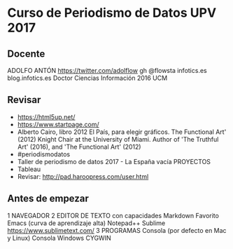 # Curso de Periodismo de Datos UPV 2017

## Docente
ADOLFO ANTÓN
https://twitter.com/adolflow
gh @flowsta
infotics.es
blog.infotics.es
Doctor Ciencias Información 2016 UCM

## Revisar
- https://html5up.net/
- https://www.startpage.com/
- Alberto Cairo, libro 2012 El País, para elegir gráficos. The Functional Art' (2012) Knight Chair at the University of Miami. Author of 'The Truthful Art' (2016), and 'The Functional Art' (2012) 
- #periodismodatos 
- Taller de periodismo de datos 2017 - La España vacía PROYECTOS
- Tableau
- Revisar: http://pad.haroopress.com/user.html
  
## Antes de empezar
1 NAVEGADOR 
2 EDITOR DE TEXTO con capacidades Markdown
	Favorito Emacs (curva de aprendizaje alta)
	Notepad++
	Sublime https://www.sublimetext.com/
3 PROGRAMAS
	Consola (por defecto en Mac y Linux)
	Consola Windows CYGWIN
